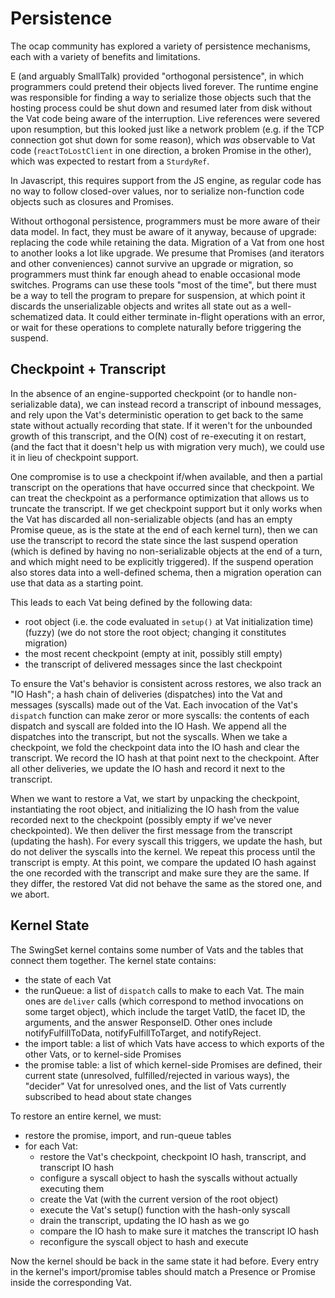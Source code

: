 # Persistence

The ocap community has explored a variety of persistence mechanisms, each with a variety of benefits and limitations.

E (and arguably SmallTalk) provided "orthogonal persistence", in which programmers could pretend their objects lived forever. The runtime engine was responsible for finding a way to serialize those objects such that the hosting process could be shut down and resumed later from disk without the Vat code being aware of the interruption. Live references were severed upon resumption, but this looked just like a network problem (e.g. if the TCP connection got shut down for some reason), which *was* observable to Vat code (`reactToLostClient` in one direction, a broken Promise in the other), which was expected to restart from a `SturdyRef`.

In Javascript, this requires support from the JS engine, as regular code has no way to follow closed-over values, nor to serialize non-function code objects such as closures and Promises.

Without orthogonal persistence, programmers must be more aware of their data model. In fact, they must be aware of it anyway, because of upgrade: replacing the code while retaining the data. Migration of a Vat from one host to another looks a lot like upgrade. We presume that Promises (and iterators and other conveniences) cannot survive an upgrade or migration, so programmers must think far enough ahead to enable occasional mode switches. Programs can use these tools "most of the time", but there must be a way to tell the program to prepare for suspension, at which point it discards the unserializable objects and writes all state out as a well-schematized data. It could either terminate in-flight operations with an error, or wait for these operations to complete naturally before triggering the suspend.

## Checkpoint + Transcript

In the absence of an engine-supported checkpoint (or to handle non-serializable data), we can instead record a transcript of inbound messages, and rely upon the Vat's deterministic operation to get back to the same state without actually recording that state. If it weren't for the unbounded growth of this transcript, and the O(N) cost of re-executing it on restart, (and the fact that it doesn't help us with migration very much), we could use it in lieu of checkpoint support.

One compromise is to use a checkpoint if/when available, and then a partial transcript on the operations that have occurred since that checkpoint. We can treat the checkpoint as a performance optimization that allows us to truncate the transcript. If we get checkpoint support but it only works when the Vat has discarded all non-serializable objects (and has an empty Promise queue, as is the state at the end of each kernel turn), then we can use the transcript to record the state since the last suspend operation (which is defined by having no non-serializable objects at the end of a turn, and which might need to be explicitly triggered). If the suspend operation also stores data into a well-defined schema, then a migration operation can use that data as a starting point.

This leads to each Vat being defined by the following data:

* root object (i.e. the code evaluated in `setup()` at Vat initialization time) (fuzzy)
  (we do not store the root object; changing it constitutes migration)
* the most recent checkpoint (empty at init, possibly still empty)
* the transcript of delivered messages since the last checkpoint

To ensure the Vat's behavior is consistent across restores, we also track an "IO Hash"; a hash chain of deliveries (dispatches) into the Vat and messages (syscalls) made out of the Vat. Each invocation of the Vat's `dispatch` function can make zeror or more syscalls: the contents of each dispatch and syscall are folded into the IO Hash. We append all the dispatches into the transcript, but not the syscalls. When we take a checkpoint, we fold the checkpoint data into the IO hash and clear the transcript. We record the IO hash at that point next to the checkpoint. After all other deliveries, we update the IO hash and record it next to the transcript.

When we want to restore a Vat, we start by unpacking the checkpoint, instantiating the root object, and initializing the IO hash from the value recorded next to the checkpoint (possibly empty if we've never checkpointed). We then deliver the first message from the transcript (updating the hash). For every syscall this triggers, we update the hash, but do not deliver the syscalls into the kernel. We repeat this process until the transcript is empty. At this point, we compare the updated IO hash against the one recorded with the transcript and make sure they are the same. If they differ, the restored Vat did not behave the same as the stored one, and we abort.

## Kernel State

The SwingSet kernel contains some number of Vats and the tables that connect them together. The kernel state contains:

* the state of each Vat
* the runQueue: a list of `dispatch` calls to make to each Vat. The main ones are `deliver` calls (which correspond to method invocations on some target object), which include the target VatID, the facet ID, the arguments, and the answer ResponseID. Other ones include notifyFulfillToData, notifyFulfillToTarget, and notifyReject.
* the import table: a list of which Vats have access to which exports of the other Vats, or to kernel-side Promises
* the promise table: a list of which kernel-side Promises are defined, their current state (unresolved, fulfilled/rejected in various ways), the "decider" Vat for unresolved ones, and the list of Vats currently subscribed to head about state changes

To restore an entire kernel, we must:

* restore the promise, import, and run-queue tables
* for each Vat:
  * restore the Vat's checkpoint, checkpoint IO hash, transcript, and transcript IO hash
  * configure a syscall object to hash the syscalls without actually executing them
  * create the Vat (with the current version of the root object)
  * execute the Vat's setup() function with the hash-only syscall
  * drain the transcript, updating the IO hash as we go
  * compare the IO hash to make sure it matches the transcript IO hash
  * reconfigure the syscall object to hash and execute

Now the kernel should be back in the same state it had before. Every entry in the kernel's import/promise tables should match a Presence or Promise inside the corresponding Vat.
